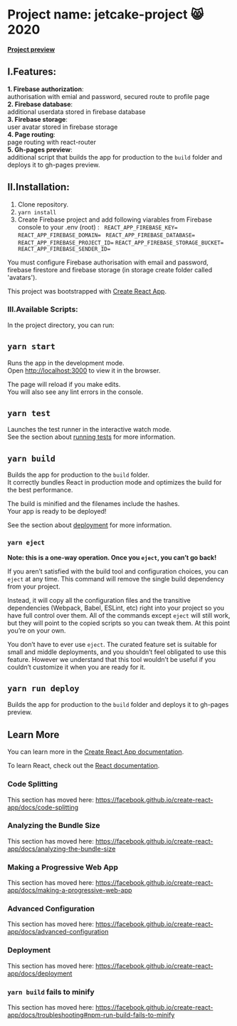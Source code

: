 # Project name: jetcake-project :smile_cat: 2020

**[Project preview](https://miedzyslowami.github.io/jetcake-project/)**

## **I.Features:**  

**1. Firebase authorization**:  
     authorisation with emial and password, secured route to profile page  
**2. Firebase database**:  
     additional userdata stored in firebase database  
**3. Firebase storage**:  
     user avatar stored in firebase storage  
**4. Page routing**:  
     page routing with react-router  
**5. Gh-pages preview**:  
     additional script that builds the app for production to the `build` folder and deploys it to gh-pages preview.  
      
## **II.Installation:**
1. Clone repository.
2. `yarn install`
3. Create Firebase project and add following viarables from Firebase console to your .env (root) :
     ` REACT_APP_FIREBASE_KEY=`
     ` REACT_APP_FIREBASE_DOMAIN=`
     ` REACT_APP_FIREBASE_DATABASE=`
      `REACT_APP_FIREBASE_PROJECT_ID=`
      `REACT_APP_FIREBASE_STORAGE_BUCKET=`
     ` REACT_APP_FIREBASE_SENDER_ID=`

You must configure Firebase authorisation with email and password, firebase firestore and firebase storage (in storage create folder called 'avatars').

This project was bootstrapped with [Create React App](https://github.com/facebook/create-react-app).

### **III.Available Scripts:**

In the project directory, you can run:

## `yarn start`

Runs the app in the development mode.<br />
Open [http://localhost:3000](http://localhost:3000) to view it in the browser.

The page will reload if you make edits.<br />
You will also see any lint errors in the console.

## `yarn test`

Launches the test runner in the interactive watch mode.<br />
See the section about [running tests](https://facebook.github.io/create-react-app/docs/running-tests) for more information.

## `yarn build`

Builds the app for production to the `build` folder.<br />
It correctly bundles React in production mode and optimizes the build for the best performance.

The build is minified and the filenames include the hashes.<br />
Your app is ready to be deployed!

See the section about [deployment](https://facebook.github.io/create-react-app/docs/deployment) for more information.

### `yarn eject`

**Note: this is a one-way operation. Once you `eject`, you can’t go back!**

If you aren’t satisfied with the build tool and configuration choices, you can `eject` at any time. This command will remove the single build dependency from your project.

Instead, it will copy all the configuration files and the transitive dependencies (Webpack, Babel, ESLint, etc) right into your project so you have full control over them. All of the commands except `eject` will still work, but they will point to the copied scripts so you can tweak them. At this point you’re on your own.

You don’t have to ever use `eject`. The curated feature set is suitable for small and middle deployments, and you shouldn’t feel obligated to use this feature. However we understand that this tool wouldn’t be useful if you couldn’t customize it when you are ready for it.

## `yarn run deploy`
Builds the app for production to the `build` folder and deploys it to gh-pages preview.

## Learn More

You can learn more in the [Create React App documentation](https://facebook.github.io/create-react-app/docs/getting-started).

To learn React, check out the [React documentation](https://reactjs.org/).

### Code Splitting

This section has moved here: https://facebook.github.io/create-react-app/docs/code-splitting

### Analyzing the Bundle Size

This section has moved here: https://facebook.github.io/create-react-app/docs/analyzing-the-bundle-size

### Making a Progressive Web App

This section has moved here: https://facebook.github.io/create-react-app/docs/making-a-progressive-web-app

### Advanced Configuration

This section has moved here: https://facebook.github.io/create-react-app/docs/advanced-configuration

### Deployment

This section has moved here: https://facebook.github.io/create-react-app/docs/deployment

### `yarn build` fails to minify

This section has moved here: https://facebook.github.io/create-react-app/docs/troubleshooting#npm-run-build-fails-to-minify
